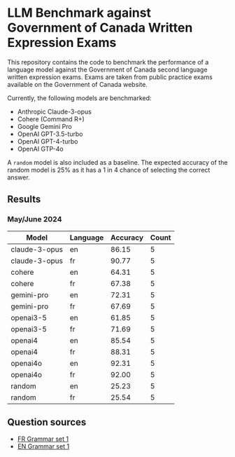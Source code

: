 # LLM Benchmark against Government of Canada Written Expression Exams

This repository contains the code to benchmark the performance of a language model against the Government of Canada second language written expression exams. Exams are taken from public practice exams available on the Government of Canada website.

Currently, the following models are benchmarked:

- Anthropic Claude-3-opus
- Cohere (Command R+)
- Google Gemini Pro
- OpenAI GPT-3.5-turbo
- OpenAI GPT-4-turbo
- OpenAI GTP-4o

A `random` model is also included as a baseline. The expected accuracy of the random model is 25% as it has a 1 in 4 chance of selecting the correct answer.

## Results

### May/June 2024

|Model|Language|Accuracy|Count|
|---|---|---|---|
|claude-3-opus|en|86.15|5|
|claude-3-opus|fr|90.77|5|
|cohere|en|64.31|5|
|cohere|fr|67.38|5|
|gemini-pro|en|72.31|5|
|gemini-pro|fr|67.69|5|
|openai3-5|en|61.85|5|
|openai3-5|fr|71.69|5|
|openai4|en|85.54|5|
|openai4|fr|88.31|5|
|openai4o|en|92.31|5|
|openai4o|fr|92.00|5|
|random|en|25.23|5|
|random|fr|25.54|5|

## Question sources

- [FR Grammar set 1](https://publications.gc.ca/site/fra/9.801016/publication.html)
- [EN Grammar set 1](https://publications.gc.ca/site/eng/9.801031/publication.html)
